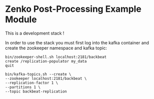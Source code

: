 # Zenko Post-Processing Example Module

This is a development stack !

In order to use the stack you must first log into the kafka container
and create the zookeeper namespace and kafka topic:

```
bin/zookeeper-shell.sh localhost:2181/backbeat
create /replication-populator my_data
quit
```

```
bin/kafka-topics.sh --create \
--zookeeper localhost:2181/backbeat \
--replication-factor 1 \
--partitions 1 \
--topic backbeat-replication
```
